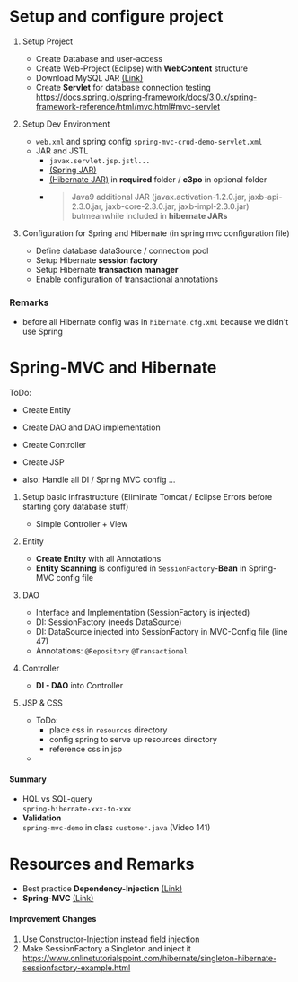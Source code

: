# Setup and configure project

1.  Setup Project  
	- Create Database and user-access
	- Create Web-Project (Eclipse) with **WebContent** structure  
	- Download MySQL JAR [(Link)](https://dev.mysql.com/downloads/connector/j/)  
	- Create **Servlet** for database connection testing
	https://docs.spring.io/spring-framework/docs/3.0.x/spring-framework-reference/html/mvc.html#mvc-servlet

1. Setup Dev Environment  
	- `web.xml` and spring config `spring-mvc-crud-demo-servlet.xml`  
	- JAR and JSTL  
		- `javax.servlet.jsp.jstl...`  
		- [(Spring JAR)](https://repo.spring.io/release/org/springframework/spring/)  
		- [(Hibernate JAR)](https://hibernate.org/orm/) in **required** folder / **c3po** in optional folder   
		- >Java9 additional JAR (javax.activation-1.2.0.jar, jaxb-api-2.3.0.jar, jaxb-core-2.3.0.jar, jaxb-impl-2.3.0.jar) butmeanwhile included in **hibernate JARs**  
		
1. Configuration for Spring and Hibernate  (in spring mvc configuration file)  
	- Define database dataSource / connection pool  
	- Setup Hibernate **session factory**  
	- Setup Hibernate **transaction manager**  
	- Enable configuration of transactional annotations  
	
### Remarks
- before all Hibernate config was in `hibernate.cfg.xml` because we didn't use Spring

# Spring-MVC and Hibernate
ToDo:
- Create Entity
- Create DAO and DAO implementation
- Create Controller
- Create JSP

- also: Handle all DI / Spring MVC config ...

1. Setup basic infrastructure (Eliminate Tomcat / Eclipse Errors before starting gory database stuff)  
    - Simple Controller + View 
    
1. Entity  
    - **Create Entity** with all Annotations
    - **Entity Scanning** is configured in `SessionFactory`-**Bean** in Spring-MVC config file

1. DAO  
    - Interface and Implementation (SessionFactory is injected)
    - DI: SessionFactory (needs DataSource)
    - DI: DataSource injected into SessionFactory in MVC-Config file  (line 47)
    - Annotations: `@Repository` `@Transactional`
    
1. Controller     
    - **DI - DAO** into Controller

1. JSP & CSS
    - ToDo:  
        - place css in `resources` directory
        - config spring to serve up resources directory
        - reference css in jsp
    - 

#### Summary

- HQL vs SQL-query  
    `spring-hibernate-xxx-to-xxx` 
- **Validation**  
    `spring-mvc-demo` in class `customer.java` (Video 141)


# Resources and Remarks
- Best practice **Dependency-Injection** [(Link)](https://stackoverflow.com/questions/39890849/what-exactly-is-field-injection-and-how-to-avoid-it)
- **Spring-MVC** [(Link)](https://docs.spring.io/spring-framework/docs/3.0.x/spring-framework-reference/html/mvc.html#mvc-servlet)

#### Improvement Changes
1. Use Constructor-Injection instead field injection
1. Make SessionFactory a Singleton and inject it
https://www.onlinetutorialspoint.com/hibernate/singleton-hibernate-sessionfactory-example.html
